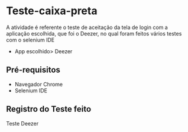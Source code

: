 <h1> Teste-caixa-preta</h1>
<p>A atividade é referente o teste de aceitação da tela de login com a aplicação escolhida, que foi o Deezer, no qual foram feitos vários testes com o selenium IDE</p>
<ul>
  <li>App escolhido> Deezer</li>
</ul>

<h2>Pré-requisitos</h2>
<ul>
  <li>Navegador Chrome</li>
  <li>Selenium IDE</li>
</ul>
<H2>Registro do Teste feito</H2>
<a href:"https://youtu.be/pbfJNnzsUlY"> Teste Deezer </a>

